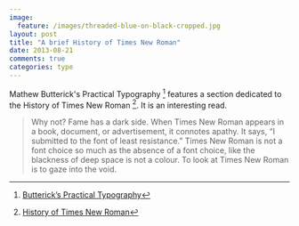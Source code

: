 ```yaml
---
image:
  feature: /images/threaded-blue-on-black-cropped.jpg
layout: post
title: "A brief History of Times New Roman"
date: 2013-08-21
comments: true
categories: type
---
```


Mathew Butterick's Practical Typography [^1] features a section dedicated to the History of Times New Roman [^2]. It is an interesting read.

> Why not? Fame has a dark side. When Times New Roman appears in a book, document, or advertisement, it connotes apathy. It says, “I submitted to the font of least resistance.” Times New Roman is not a font choice so much as the absence of a font choice, like the blackness of deep space is not a colour. To look at Times New Roman is to gaze into the void.

[^1]: [Butterick’s Practical Typography](http://practicaltypography.com/index.html)
[^2]: [History of Times New Roman](http://practicaltypography.com/times-new-roman.html)